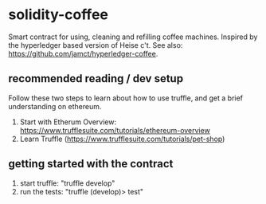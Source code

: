 # solidity-coffee
Smart contract for using, cleaning and refilling coffee machines. Inspired by the hyperledger based version of Heise c't. See also: https://github.com/jamct/hyperledger-coffee. 

## recommended reading / dev setup 
Follow these two steps to learn about how to use truffle, and get a brief understanding on 
ethereum. 

1. Start with Etherum Overview: https://www.trufflesuite.com/tutorials/ethereum-overview 
2. Learn Truffle (https://www.trufflesuite.com/tutorials/pet-shop) 

## getting started with the contract 
1. start truffle: "truffle develop"
2. run the tests: "truffle (develop)> test"



